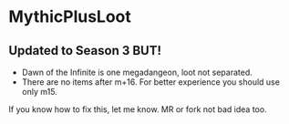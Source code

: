 # MythicPlusLoot

## **Updated to Season 3 BUT!**

- Dawn of the Infinite is one megadangeon, loot not separated.
- There are no items after m+16. For better experience you should use only m15.

If you know how to fix this, let me know. MR or fork not bad idea too.
